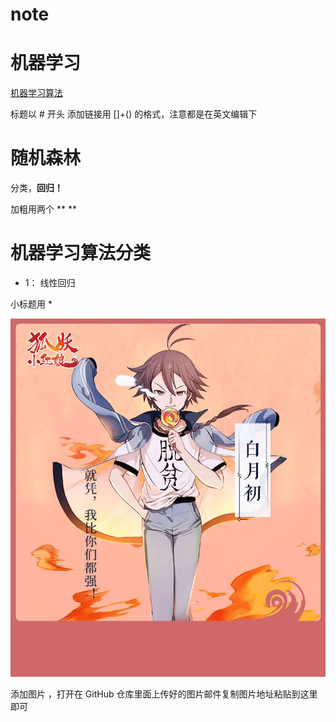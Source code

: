 # note

# 机器学习
[机器学习算法](http://www.tensorflow.org)

标题以 # 开头
添加链接用 []+() 的格式，注意都是在英文编辑下

# 随机森林
分类，**回归！**

加粗用两个 ** **

# 机器学习算法分类

* 1： 线性回归

小标题用 *

![linear](https://github.com/wangchaonan1/note/blob/master/file01/%E6%9C%88%E5%88%9D.jpg)

添加图片 ，打开在 GitHub 仓库里面上传好的图片邮件复制图片地址粘贴到这里即可
